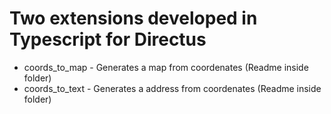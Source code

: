 # Two extensions developed in Typescript for Directus 

- coords_to_map - Generates a map from coordenates (Readme inside folder)
- coords_to_text - Generates a address from coordenates (Readme inside folder)

